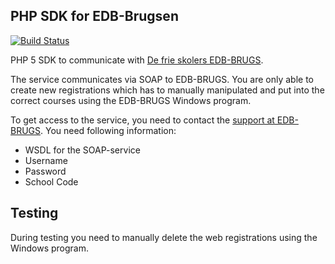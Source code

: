 PHP SDK for EDB-Brugsen
--

[![Build Status](https://travis-ci.org/vih/edbbrugsen-sdk.png?branch=master)](https://travis-ci.org/vih/edbbrugsen-sdk)

PHP 5 SDK to communicate with [De frie skolers EDB-BRUGS](http://edb-brugs.dk).

The service communicates via SOAP to EDB-BRUGS. You are only able to create new registrations which has to manually manipulated and put into the correct courses using the EDB-BRUGS Windows program.

To get access to the service, you need to contact the [support at EDB-BRUGS](http://edb-brugs.dk). You need following information:

- WSDL for the SOAP-service
- Username
- Password
- School Code

Testing
-- 

During testing you need to manually delete the web registrations using the Windows program.

